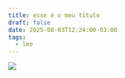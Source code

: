 ```yaml
---
title: esse é o meu título
draft: false
date: 2025-08-03T12:24:00-03:00
tags:
  - leo
---
```

![](/decap-images/1.jpg)

